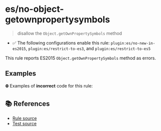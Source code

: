 # es/no-object-getownpropertysymbols
> disallow the `Object.getOwnPropertySymbols` method

- ✅ The following configurations enable this rule: `plugin:es/no-new-in-es2015`, `plugin:es/restrict-to-es3`, and `plugin:es/restrict-to-es5`

This rule reports ES2015 `Object.getOwnPropertySymbols` method as errors.

## Examples

⛔ Examples of **incorrect** code for this rule:

<eslint-playground type="bad" code="/*eslint es/no-object-getownpropertysymbols: error */
const symbols = Object.getOwnPropertySymbols(obj)
" />

## 📚 References

- [Rule source](https://github.com/mysticatea/eslint-plugin-es/blob/v4.0.0/lib/rules/no-object-getownpropertysymbols.js)
- [Test source](https://github.com/mysticatea/eslint-plugin-es/blob/v4.0.0/tests/lib/rules/no-object-getownpropertysymbols.js)
